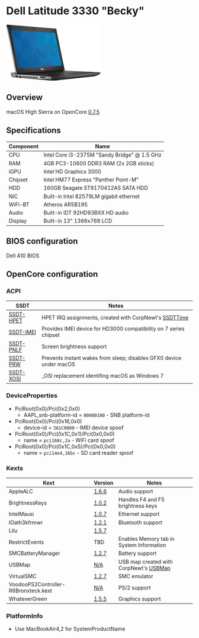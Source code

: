 # Dell Latitude 3330 "Becky"

![Dell Latitude 3330](Docs/latitude3330.png)

## Overview
macOS High Sierra on OpenCore [0.7.5](https://github.com/acidanthera/OpenCorePkg/releases/tag/0.7.5)

## Specifications
| Component | Name |
--- | --- |
CPU | Intel Core i3-2375M "Sandy Bridge" @ 1.5 GHz
RAM | 4GB PC3-10600 DDR3 RAM (2x 2GB sticks)
iGPU | Intel HD Graphics 3000
Chipset | Intel HM77 Express "Panther Point-M"
HDD | 160GB Seagate ST9170412AS SATA HDD
NIC | Built-in Intel 82579LM gigabit ethernet
WiFi-BT | Atheros AR5B195
Audio | Built-in IDT 92HD93BXX HD audio
Display | Built-in 13" 1366x768 LCD


## BIOS configuration
Dell A10 BIOS

## OpenCore configuration

### ACPI
|SSDT|Notes|
--- | ---
[SSDT-HPET](Files/SSDT-HPET.dsl) | HPET IRQ assignments, created with CorpNewt's [SSDTTime](https://github.com/corpnewt/SSDTTime)
[SSDT-IMEI](https://github.com/acidanthera/OpenCorePkg/blob/master/Docs/AcpiSamples/Source/SSDT-IMEI.dsl) | Provides IMEI device for HD3000 compatibility on 7 series chipset
[SSDT-PNLF](Files/SSDT-PNLF.dsl) | Screen brightness support
[SSDT-PRW](Files/SSDT-PRW.dsl) | Prevents instant wakes from sleep; disables GFX0 device under macOS
[SSDT-XOSI](Files/SSDT-XOSI.dsl) | _OSI replacement identifing macOS as Windows 7

### DeviceProperties
* PciRoot(0x0)/Pci(0x2,0x0)
    * AAPL,snb-platform-id = `00000100` - SNB platform-id
* PciRoot(0x0)/Pci(0x16,0x0)
    * device-id = `3A1C0000` - IMEI device spoof
* PciRoot(0x0)/Pci(0x1C,0x1)/Pci(0x0,0x0)
    * name = `pci168c,2a` - WiFi card spoof
* PciRoot(0x0)/Pci(0x1C,0x5)/Pci(0x0,0x0)
    * name = `pci14e4,16bc` - SD card reader spoof

### Kexts
|Kext|Version|Notes|
|---|---|---|
AppleALC | [1.6.6](https://github.com/acidanthera/AppleALC/releases/tag/1.6.6) | Audio support
BrightnessKeys | [1.0.2](https://github.com/acidanthera/BrightnessKeys/releases/tag/1.0.2) | Handles F4 and F5 brightness keys
IntelMausi | [1.0.7](https://github.com/acidanthera/IntelMausi/releases/tag/1.0.7) | Ethernet support
IOath3kfrmwr | [1.2.1](https://github.com/RehabMan/OS-X-Atheros-3k-Firmware) | Bluetooth support
Lilu | [1.5.7](https://github.com/acidanthera/Lilu/releases/tag/1.5.7)
RestrictEvents | TBD | Enables Memory tab in System Information
SMCBatteryManager | [1.2.7](https://github.com/acidanthera/VirtualSMC/releases/tag/1.2.7) | Battery support
USBMap | [N/A](Files/USBMap.kext) | USB map created with CorpNewt's [USBMap](https://github.com/corpnewt/USBMap)
VirtualSMC | [1.2.7](https://github.com/acidanthera/VirtualSMC/releases/tag/1.2.7) | SMC emulator
VoodooPS2Controller-R6Bronxteck.kext | [N/A](Files/VoodooPS2Controller-R6Bronxteck.kext) | PS/2 support
WhateverGreen | [1.5.5](https://github.com/acidanthera/WhateverGreen/releases/tag/1.5.5) | Graphics support

### PlatformInfo
* Use MacBookAir4,2 for SystemProductName
